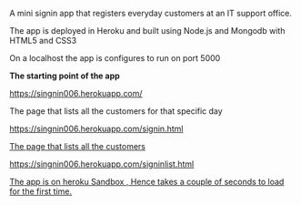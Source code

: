 A mini signin app that registers everyday customers at an IT support office. 

The app is deployed in Heroku and built using Node.js and Mongodb with HTML5 and CSS3

On a localhost the app is configures to run on port 5000

<strong> The starting point of the app </strong>

<u>https://singnin006.herokuapp.com/</u>

The page that lists all the customers for that specific day 

<u>https://singnin006.herokuapp.com/signin.html<u>

The page that lists all the customers

<u>https://singnin006.herokuapp.com/signinlist.html</u>


The app is on heroku Sandbox , Hence takes a couple of seconds to load for the first time. 


